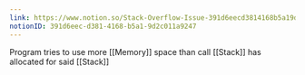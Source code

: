 ```yaml
---
link: https://www.notion.so/Stack-Overflow-Issue-391d6eecd3814168b5a19d2c011a9247
notionID: 391d6eec-d381-4168-b5a1-9d2c011a9247
---
```

Program tries to use more [[Memory]] space than call [[Stack]] has allocated for said [[Stack]]
